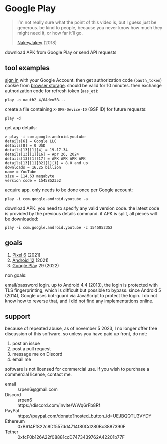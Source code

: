 # Google Play

> I’m not really sure what the point of this video is, but I guess just be
> generous. be kind to people, because you never know how much they might need
> it, or how far it’ll go.
>
> [NakeyJakey](//youtube.com/watch?v=Cr0UYNKmrUs) (2018)

download APK from Google Play or send API requests

## tool examples

[sign in](//accounts.google.com/embedded/setup/v2/android) with your Google
Account. then get authorization code (`oauth_token`) cookie from
[browser&nbsp;storage][1]. should be valid for 10 minutes. then exchange
authorization code for refresh token (`aas_et`):

~~~
play -o oauth2_4/0Adeu5B...
~~~

[1]://firefox-source-docs.mozilla.org/devtools-user/storage_inspector

create a file containing `X-DFE-Device-ID` (GSF ID) for future requests:

~~~
play -d
~~~

get app details:

~~~
> play -i com.google.android.youtube
details[6] = Google LLC
details[8] = 0 USD
details[13][1][4] = 19.17.34
details[13][1][16] = Apr 26, 2024
details[13][1][17] = APK APK APK APK
details[13][1][82][1][1] = 8.0 and up
downloads = 16.25 billion
name = YouTube
size = 114.63 megabyte
version code = 1545852352
~~~

acquire app. only needs to be done once per Google account:

~~~
play -i com.google.android.youtube -a
~~~

download APK. you need to specify any valid version code. the latest code is
provided by the previous details command. if APK is split, all pieces will be
downloaded:

~~~
play -i com.google.android.youtube -c 1545852352
~~~

## goals

1. [Pixel 6](//wikipedia.org/wiki/Pixel_6) (2021)
2. [Android 12](//wikipedia.org/wiki/Android_12) (2021)
3. [Google Play](//wikipedia.org/wiki/Google_Play) 29 (2022)

non goals:

email/password login. up to Android 4.4 (2013), the login is protected with TLS
fingerprinting, which is difficult but possible to bypass. since Android 5
(2014), Google uses bot-guard via JavaScript to protect the login. I do not
know how to reverse that, and I did not find any implementations online.

## support

because of repeated abuse, as of november 5 2023, I no longer offer free
discussion of this software. so unless you have paid up front, do not:

1. post an issue
2. post a pull request
3. message me on Discord
4. email me

software is not licensed for commercial use. if you wish to purchase a
commercial license, contact me.

<dl>
   <dt>email</dt>
      <dd>srpen6@gmail.com</dd>
   <dt>Discord</dt>
      <dd>srpen6</dd>
      <dd>https://discord.com/invite/WWq6rFb8Rf</dd>
   <dt>PayPal</dt>
      <dd>https://paypal.com/donate?hosted_button_id=UEJBQQTU3VYDY</dd>
   <dt>Ethereum</dt>
      <dd>0xB614Ff822c8Df557dd4714f80Cd280Bc3887390F</dd>
   <dt>Tether</dt>
      <dd>0xfcF0b126A22f08881ccD7473439762A42201b77F</dd>
</dl>
